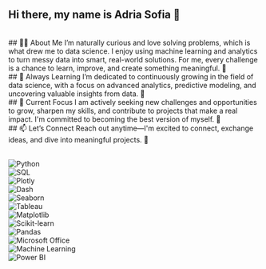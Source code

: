 ## Hi there, my name is Adria Sofia 👋  
<br>
## 👨‍💻 About Me  
I’m naturally curious and love solving problems, which is what drew me to data science. I enjoy using machine learning and analytics to turn messy data into smart, real-world solutions. For me, every challenge is a chance to learn, improve, and create something meaningful. 🚀  
<br>
## 🌱 Always Learning  
I’m dedicated to continuously growing in the field of data science, with a focus on advanced analytics, predictive modeling, and uncovering valuable insights from data. 📘  
<br>
## 🔭 Current Focus  
I am actively seeking new challenges and opportunities to grow, sharpen my skills, and contribute to projects that make a real impact. I'm committed to becoming the best version of myself. 💪  
<br>
## 📫 Let’s Connect  
Reach out anytime—I'm excited to connect, exchange ideas, and dive into meaningful projects. 🚀  
<br><br>

![Python](https://img.shields.io/badge/Python-3776AB?style=for-the-badge&logo=python&logoColor=white)  
![SQL](https://img.shields.io/badge/SQL-CC2927?style=for-the-badge&logo=postgresql&logoColor=white)  
![Plotly](https://img.shields.io/badge/Plotly-3F4F75?style=for-the-badge&logo=plotly&logoColor=white)  
![Dash](https://img.shields.io/badge/Dash-1E90FF?style=for-the-badge&logo=plotly&logoColor=white)  
![Seaborn](https://img.shields.io/badge/Seaborn-4C61E8?style=for-the-badge&logo=python&logoColor=white)  
![Tableau](https://img.shields.io/badge/Tableau-E97627?style=for-the-badge&logo=tableau&logoColor=white)  
![Matplotlib](https://img.shields.io/badge/Matplotlib-11557C?style=for-the-badge&logo=python&logoColor=white)  
![Scikit-learn](https://img.shields.io/badge/Scikit--Learn-F7931E?style=for-the-badge&logo=scikit-learn&logoColor=white)  
![Pandas](https://img.shields.io/badge/Pandas-150458?style=for-the-badge&logo=pandas&logoColor=white)  
![Microsoft Office](https://img.shields.io/badge/Microsoft_Office-D83B01?style=for-the-badge&logo=microsoft-office&logoColor=white)  
![Machine Learning](https://img.shields.io/badge/Machine_Learning-0A0A0A?style=for-the-badge&logo=numpy&logoColor=white)  
![Power BI](https://img.shields.io/badge/Power_BI-F2C811?style=for-the-badge&logo=powerbi&logoColor=black)  



<!--
**Adria1616/Adria1616** is a ✨ _special_ ✨ repository because its `README.md` (this file) appears on your GitHub profile.

Here are some ideas to get you started:

- 🔭 I’m currently working on ...
- 🌱 I’m currently learning ...
- 👯 I’m looking to collaborate on ...
- 🤔 I’m looking for help with ...
- 💬 Ask me about ...
- 📫 How to reach me: ...
- 😄 Pronouns: ...
- ⚡ Fun fact: ...
-->
